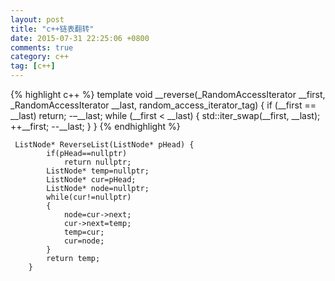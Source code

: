 ```yaml
---
layout: post
title: "c++链表翻转"
date: 2015-07-31 22:25:06 +0800
comments: true
category: c++
tag: [c++]
---
```



{%  highlight c++ %}
template<typename _RandomAccessIterator>
void __reverse(_RandomAccessIterator __first, _RandomAccessIterator __last, random_access_iterator_tag)
{
	if (__first == __last)
		return;
	-–__last;
	while (__first < __last)
	{
		std::iter_swap(__first, __last);
		++__first;
		--__last;
	}
}
{% endhighlight %}

```
 ListNode* ReverseList(ListNode* pHead) {
        if(pHead==nullptr)
            return nullptr;
        ListNode* temp=nullptr;
        ListNode* cur=pHead;
        ListNode* node=nullptr;
        while(cur!=nullptr)
        {
            node=cur->next;
            cur->next=temp;
            temp=cur;
            cur=node; 
        }
        return temp;
    }

```